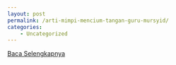 ```yaml
---
layout: post
permalink: /arti-mimpi-mencium-tangan-guru-mursyid/
categories:
    - Uncategorized
---
```


[Baca Selengkapnya](/01)